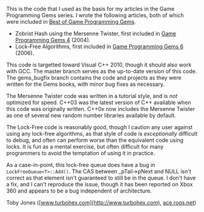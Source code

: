 This is the code that I used as the basis for my articles in the Game
Programming Gems series. I wrote the following articles, both of which were
included in [Best of Game Programming Gems](http://amzn.to/pODKPx).

* Zobrist Hash using the Mersenne Twister, first included in
[Game Programming Gems 4](http://amzn.to/raRvoG) \(2004\).
* Lock\-Free Algorithms, first included in
[Game Programming Gems 6](http://amzn.to/noFiJx) \(2006\).

This code is targetted toward Visual C++ 2010, though it should also work with
GCC. The master branch serves as the up\-to\-date version of this code. The
gems\_bugfix branch contains the code and projects as they were written for the
Gems books, with minor bug fixes as necessary.

The Mersenne Twister code was written in a tutorial style, and is _not_
optimized for speed. C++03 was the latest version of C++ available when this
code was originally written.  C++0x now includes the Mersenne Twister as one
of several new random number libraries available by default.

The Lock\-Free code is reasonably good, though I caution any user against
using any lock\-free algorithms, as that style of code is _exceptionally_
difficult to debug, and often can perform worse than the equivalent code using
locks. It is fun as a mental exercise, but often difficult for many
programmers to avoid the temptation of using it in practice.

As a case\-in\-point, this lock\-free queue does have a bug in
`LockFreeQueue<T>::Add()`. The CAS between \_pTail\->pNext and NULL isn't
correct as that element isn't guaranteed to still be in the queue. I don't
have a fix, and I can't reproduce the issue, though it has been reported on
Xbox 360 and appears to be a bug independent of architecture.

Toby Jones \([www.turbohex.com](http://www.turbohex.com), [ace.roqs.net](http://ace.roqs.net)\)

